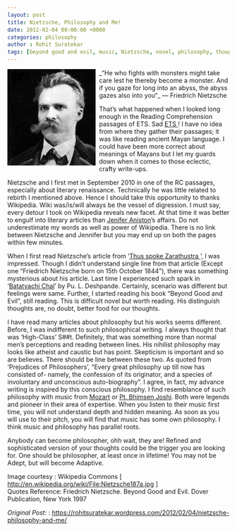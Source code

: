 ```yaml
---
layout: post
title: Nietzsche, Philosophy and Me!
date: 2012-02-04 00:00:00 +0000
categories: philosophy
author : Rohit Suratekar
tags: [beyond good and evil, music, Nietzsche, novel, philosophy, thoughts]
---
```



<img src="/img/old/nietzsche187a.jpg" alt="Nietzsche" style="margin-right:8px; width: 200px; max-width: 100%;float: left"/> 
_“He who fights with monsters might take care lest he thereby become a monster. And if you gaze for long into an abyss, the abyss gazes also into you“_
— Friedrich Nietzsche

That’s what happened when I looked long enough in the Reading Comprehension passages of ETS. Sad <a href="http://www.ets.org/" target="_blank"> ETS </a>! I have no idea from where they gather their passages; it was like reading ancient Mayan language. I could have been more correct about meanings of Mayans but I let my guards down when it comes to those eclectic, crafty write-ups.

Nietzsche and I first met in September 2010 in one of the RC passages, especially about literary renaissance. Technically he was little related to rebirth I mentioned above. Hence I should take this opportunity to thanks Wikipedia. Wiki was/is/will always be the vessel of digression. I must say, every detour I took on Wikipedia reveals new facet. At that time it was better to engulf into literary articles than <a href="http://www.imdb.com/name/nm0000098/" target="_blank">Jenifer Aniston</a>’s affairs. Do not underestimate my words as well as power of Wikipedia. There is no link between Nietzsche and Jennifer but you may end up on both the pages within few minutes.

When I first read Nietzsche’s article from ‘<a href="http://en.wikipedia.org/wiki/Thus_Spoke_Zarathustra" target="_blank">Thus spoke Zarathustra </a>’, I was impressed. Though I didn’t understand single line from that article (Except one “Friedrich Nietzsche born on 15th October 1844”), there was something mysterious about his article.  Last time I experienced such spark in ‘<a href="http://en.wikipedia.org/wiki/Batatyachi_Chal" target="_blank">Batatyachi Chal</a>’ by Pu. L. Deshpande. Certainly, scenario was different but feelings were same. Further, I started reading his book “Beyond Good and Evil”, still reading. This is difficult novel but worth reading. His distinguish thoughts are, no doubt, better food for our thoughts.

I have read many articles about philosophy but his works seems different. Before, I was indifferent to such philosophical writing. I always thought that was ‘High-Class’ S##t.  Definitely, that was something more than normal men’s perceptions and reading between lines.  His nihilist philosophy may looks like atheist and caustic but has point.  Skepticism is important and so are believes. There should be line between these two. As quoted from ‘Prejudices of Philosophers’, “Every great philosophy up till now has consisted of- namely, the confession of its originator, and a species of involuntary and unconscious auto-biography”. I agree, in fact, my advance writing is inspired by this conscious philosophy. I find resemblance of such philosophy with music from <a href="http://en.wikipedia.org/wiki/Mozart" target="_blank">Mozart</a> or <a href="http://en.wikipedia.org/wiki/Bhimsen_Joshi" target="_blank">Pt. Bhimsen Joshi</a>. Both were legends and pioneer in their area of expertise. When you listen to their music first time, you will not understand depth and hidden meaning. As soon as you will use to their pitch, you will find that music has some own philosophy. I think music and philosophy has parallel roots.

Anybody can become philosopher, ohh wait, they are! Refined and sophisticated version of your thoughts could be the trigger you are looking for. One should be philosopher, at least once in lifetime! You may not be Adept, but will become Adaptive.

Image courtesy : Wikipedia Commons [ http://en.wikipedia.org/wiki/File:Nietzsche187a.jpg ]  
Quotes Reference: Friedrich Nietzsche. Beyond Good and Evil. Dover Publication, New York 1997


_Original Post:_ : <a href="https://rohitsuratekar.wordpress.com/2012/02/04/nietzsche-philosophy-and-me/"> https://rohitsuratekar.wordpress.com/2012/02/04/nietzsche-philosophy-and-me/ </a>